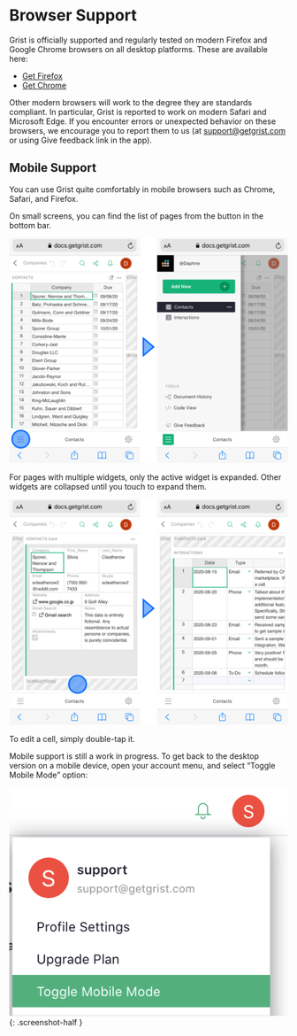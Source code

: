 # Browser Support

Grist is officially supported and regularly tested on modern Firefox and Google Chrome browsers on
all desktop platforms. These are available here:

- <a href="https://www.mozilla.org/en-US/firefox/new/">Get Firefox</a>
- <a href="https://www.google.com/chrome/">Get Chrome</a>

Other modern browsers will work to the degree they are standards compliant. In particular, Grist
is reported to work on modern Safari and Microsoft Edge. If you encounter errors or unexpected
behavior on these browsers, we encourage you to report them to us (at <support@getgrist.com> or
using <span class="app-menu-item"><span class="grist-icon" style="--icon:
var(--icon-Feedback)"></span> Give feedback</span> link in the app).

## Mobile Support

You can use Grist quite comfortably in mobile browsers such as Chrome, Safari, and Firefox.

On small screens, you can find the list of pages from the button in the bottom bar.

*![Grist on mobile](images/newsletters/2021-02/mobile-pages.png)*

For pages with multiple widgets, only the active widget is expanded. Other widgets are collapsed until you touch to expand them.

*![Expanding widgets](images/newsletters/2021-02/mobile-widgets.png)*

To edit a cell, simply double-tap it.

Mobile support is still a work in progress. To get back to the desktop version on a mobile device, open your account menu, and select “Toggle Mobile Mode” option:

*![Toggle mobile mode](images/toggle-mobile-mode.png)*
{: .screenshot-half }
